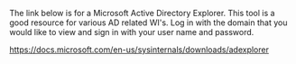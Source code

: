 The link below is for a Microsoft Active Directory Explorer. This tool is a good resource for various AD related WI's. Log in with the domain that you would like to view and sign in with your user name and password.  

https://docs.microsoft.com/en-us/sysinternals/downloads/adexplorer